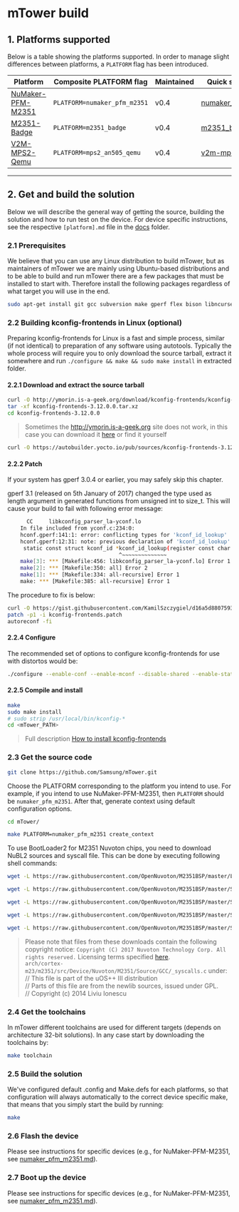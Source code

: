 # mTower build

## 1. Platforms supported
Below is a table showing the platforms supported. In order to manage slight 
differences between platforms, a `PLATFORM` flag has been introduced.

| Platform            | Composite PLATFORM flag     | Maintained |  Quick start guide doc |
|---------------------|-----------------------------|------------|------------------------| 
| [NuMaker-PFM-M2351] |`PLATFORM=numaker_pfm_m2351` | v0.4       | [numaker_pfm_m2351.md] |
| [M2351-Badge]       |`PLATFORM=m2351_badge`       | v0.4       | [m2351_badge.md]       |
| [V2M-MPS2-Qemu]     |`PLATFORM=mps2_an505_qemu`   | v0.4       | [v2m-mps2-qemu.md]     |

---

## 2. Get and build the solution
Below we will describe the general way of getting the source, building the
solution and how to run test on the device. For device specific instructions,
see the respective `[platform].md` file in the [docs] folder.

### 2.1 Prerequisites
We believe that you can use any Linux distribution to build mTower, but as
maintainers of mTower we are mainly using Ubuntu-based distributions and to be
able to build and run mTower there are a few packages that must be installed
to start with. Therefore install the following packages regardless of what
target you will use in the end.

```sh
sudo apt-get install git gcc subversion make gperf flex bison libncurses5-dev texinfo g++ curl pkg-config autoconf libtool libtool-bin libc6:i386 libc6-dev:i386 gcc-multilib doxygen doxygen-gui libssl-dev libcurl4-openssl-dev wget
```

### 2.2 Building kconfig-frontends in Linux (optional)

Preparing kconfig-frontends for Linux is a fast and simple process, similar
(if not identical) to preparation of any software using autotools. Typically
the whole process will require you to only download the source tarball, extract
it somewhere and run `./configure && make && sudo make install` in extracted
folder.

#### 2.2.1 Download and extract the source tarball

```sh
curl -O http://ymorin.is-a-geek.org/download/kconfig-frontends/kconfig-frontends-3.12.0.0.tar.xz
tar -xf kconfig-frontends-3.12.0.0.tar.xz
cd kconfig-frontends-3.12.0.0
```
> Sometimes the http://ymorin.is-a-geek.org site does not work, in this case
you can download it [here](https://autobuilder.yocto.io/pub/sources/) or find
it yourself

```sh
curl -O https://autobuilder.yocto.io/pub/sources/kconfig-frontends-3.12.0.0.tar.xz
```

#### 2.2.2 Patch

If your system has gperf 3.0.4 or earlier, you may safely skip this chapter.

gperf 3.1 (released on 5th January of 2017) changed the type used as length
argument in generated functions from unsigned int to size_t. This will cause
your build to fail with following error message:

```sh
      CC     libkconfig_parser_la-yconf.lo
    In file included from yconf.c:234:0:
    hconf.gperf:141:1: error: conflicting types for 'kconf_id_lookup'
    hconf.gperf:12:31: note: previous declaration of 'kconf_id_lookup' was here
     static const struct kconf_id *kconf_id_lookup(register const char *str, register unsigned int len);
                                   ^~~~~~~~~~~~~~~
    make[3]: *** [Makefile:456: libkconfig_parser_la-yconf.lo] Error 1
    make[2]: *** [Makefile:350: all] Error 2
    make[1]: *** [Makefile:334: all-recursive] Error 1
    make: *** [Makefile:385: all-recursive] Error 1
```
The procedure to fix is below:

```sh
curl -O https://gist.githubusercontent.com/KamilSzczygiel/d16a5d88075939578f7bd8fadd0907aa/raw/1928495cfb6a6141365d545a23d66203222d28c0/kconfig-frontends.patch
patch -p1 -i kconfig-frontends.patch
autoreconf -fi
```
#### 2.2.4 Configure

The recommended set of options to configure kconfig-frontends for use with
distortos would be:

```sh
./configure --enable-conf --enable-mconf --disable-shared --enable-static
```
#### 2.2.5 Compile and install

```sh
make
sudo make install
# sudo strip /usr/local/bin/kconfig-*
cd <mTower_PATH>
```

> Full description [How to install kconfig-frontends](http://distortos.org/documentation/building-kconfig-frontends-linux/)

### 2.3 Get the source code

```sh
git clone https://github.com/Samsung/mTower.git
```
Choose the PLATFORM corresponding to the platform you intend to use. For
example, if you intend to use NuMaker-PFM-M2351, then `PLATFORM` should be
`numaker_pfm_m2351`. After that, generate context using default configuration
options.

```sh
cd mTower/
```
```sh
make PLATFORM=numaker_pfm_m2351 create_context
```

To use BootLoader2 for M2351 Nuvoton chips, you need to download NuBL2 sources and 
syscall file. This can be done by executing following shell commands:

```sh
wget -L https://raw.githubusercontent.com/OpenNuvoton/M2351BSP/master/Library/Device/Nuvoton/M2351/Source/GCC/_syscalls.c -O ./arch/cortex-m23/m2351/src/Device/Nuvoton/M2351/Source/GCC/_syscalls.c
```
```sh
wget -L https://raw.githubusercontent.com/OpenNuvoton/M2351BSP/master/SampleCode/MKROM/SecureBootDemo/NuBL2/main.c -O ./arch/cortex-m23/m2351/src/NuBL2/main.c
```
```sh
wget -L https://raw.githubusercontent.com/OpenNuvoton/M2351BSP/master/SampleCode/MKROM/SecureBootDemo/NuBL2/VerifyNuBL3x.c -O ./arch/cortex-m23/m2351/src/NuBL2/VerifyNuBL3x.c
```
```sh
wget -L https://raw.githubusercontent.com/OpenNuvoton/M2351BSP/master/SampleCode/MKROM/SecureBootDemo/NuBL2/NuBL2.h -O ./arch/cortex-m23/m2351/src/NuBL2/NuBL2.h
```
```sh
wget -L https://raw.githubusercontent.com/OpenNuvoton/M2351BSP/master/SampleCode/MKROM/SecureBootDemo/NuBL2/FwInfo/FwInfo.c -O ./arch/cortex-m23/m2351/src/NuBL2/FwInfo.c
```

> Please note that files from these downloads contain the following copyright
notice: `Copyright (C) 2017 Nuvoton Technology Corp. All rights reserved.`
Licensing terms specified [here](https://github.com/OpenNuvoton/M2351BSP/blob/master/NUVOTON%20SOFTWARE%20LICENSE%20AGREEMENT.pdf).  
`arch/cortex-m23/m2351/src/Device/Nuvoton/M2351/Source/GCC/_syscalls.c` under:  
// This file is part of the uOS++ III distribution  
// Parts of this file are from the newlib sources, issued under GPL.  
// Copyright (c) 2014 Liviu Ionescu  

### 2.4 Get the toolchains
In mTower different toolchains are used for different targets (depends on
architecture 32-bit solutions). In any case start by downloading the
toolchains by:

```sh
make toolchain
```
### 2.5 Build the solution
We've configured default .config and Make.defs for each platforms, so that 
configuration will always automatically to the correct device specific make, 
that means that you simply start the build by running:

```sh
make
```

### 2.6 Flash the device
Please see instructions for specific devices (e.g., for NuMaker-PFM-M2351, see [numaker_pfm_m2351.md]).

### 2.7 Boot up the device
Please see instructions for specific devices (e.g., for NuMaker-PFM-M2351, see [numaker_pfm_m2351.md]).

[docs]: ./
[NuMaker-PFM-M2351]: http://www.nuvoton.com/resource-files/UM_NuMaker-PFM-M2351_EN_Rev1.00.pdf
[numaker_pfm_m2351.md]: ./numaker_pfm_m2351.md
[M2351-Badge]: ./m2351_badge.md
[m2351_badge.md]: ./m2351_badge.md
[V2M-MPS2-Qemu]: https://developer.arm.com/documentation/100964/1114/Microcontroller-Prototyping-System-2?lang=en
[v2m-mps2-qemu.md]: ./v2m-mps2-qemu.md